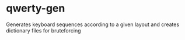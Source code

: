 qwerty-gen
==========

Generates keyboard sequences according to a given layout and creates dictionary files for bruteforcing
